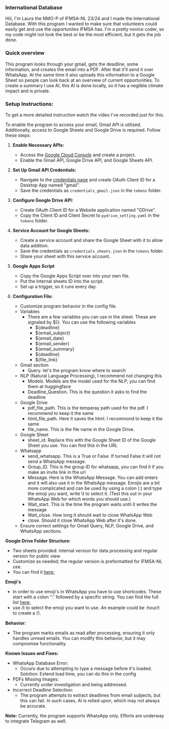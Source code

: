 ### International Database
Hiii, I'm Laura the NMO-P of IFMSA-NL 23/24 and I made the International Database. With this program I wanted to make sure that volunteers could easily get and use the opportunites IFMSA has. I'm a pretty novice coder, so my code might not look the best or be the most efficient, but it gets the job done.

### Quick overview
This program looks through your gmail, gets the deadline, some information, and creates the email into a PDF. After that it'll send it over WhatsApp. At the same time it also uploads this information to a Google Sheet so people can look back at an overview of current opportunities. To create a summary I use AI, this AI is done locally, so it has a neglible climate impact and is private.


### Setup Instructions:
To get a more detailed instruction watch the video I've recorded just for this.

To enable the program to access your email, Gmail API is utilized. Additionally, access to Google Sheets and Google Drive is required. Follow these steps:

1. **Enable Necessary APIs:**
    - Access the [Google Cloud Console](https://console.cloud.google.com/projectselector2/apis/credentials?supportedpurview=project) and create a project.
    - Enable the Gmail API, Google Drive API, and Google Sheets API.

2. **Set Up Gmail API Credentials:**
    - Navigate to the [credentials page](https://console.cloud.google.com/apis/credentials?project=peppy-goods-422010-e6&supportedpurview=project) and create OAuth Client ID for a Desktop App named "gmail".
    - Save the credentials as `credentials_gmail.json` in the `tokens` folder.

3. **Configure Google Drive API:**
    - Create OAuth Client ID for a Website application named "GDrive".
    - Copy the Client ID and Client Secret to `pydrive_setting.yaml` in the `tokens` folder.

4. **Service Account for Google Sheets:**
    - Create a service account and share the Google Sheet with it to allow data addition.
    - Save the credentials as `credentials_sheets.json` in the `tokens` folder.
    - Share your sheet with this service account.
    
5. **Google Apps Script**
	- Copy the Google Apps Script over into your own file.
	- Put the Internal sheets ID into the script.
	- Set up a trigger, so it runs every day.

6. **Configuration File:**
    - Customize program behavior in the config file.
    - Variables
        - There are a few variables you can use in the sheet. These are signaled by ${}. You can use the following variables
            - ${deadline}
            - ${email_subject}
            - ${email_date}
            - ${email_sender}
            - ${email_summary}
            - ${deadline}
            - ${file_link}
    - Gmail section
        - Query. let's the program know where to search
    - NLP (Natural Language Processing), I recommend not changing this
        - Models. Models are the model used for the NLP, you can find them at huggingface
        - Deadline_Question. This is the question it asks to find the deadline
    - Google Drive
        - pdf_file_path. This is the temperay path used for the pdf. I recommend to keep it the same
        - html_file_path. Here it saves the html. I recommond to keep it the same
        - file_name. This is the file name in the Google Drive.
    - Google Sheet
        - sheet_id. Replace this with the Google Sheet ID of the Google Sheet you use. You can find this in the URL
    - Whatsapp
    	- send_whatsapp. This is a True or False. If turned False it will not send a WhatsApp message.
        - Group_ID. This is the group ID for whatsapp, you can find it if you make an invite link in the url
        - Message. Here is the WhatsApp Message. You can add enters and it will also use it in the WhatsApp message. Emojis are a bit more complicated and can be used by using a colon (:) and type the emoji you want, write \t to select it. (Test this out in your WhatsApp Web for which words you should use.)
        - Wait_start. This is the time the program waits until it writes the message
        - Wait_close. How long it should wait to close WhatsApp Web
        - close. Should it close WhatsApp Web after it's done.
    - Ensure correct settings for Gmail Query, NLP, Google Drive, and WhatsApp sections.

**Google Drive Folder Structure:**
- Two sheets provided: internal version for data processing and regular version for public view.
- Customize as needed; the regular version is preformatted for IFMSA-NL use.
- You can find it [here:](https://drive.google.com/drive/folders/1PtnCCO9G2ouEJ_F30BNIOzhu37pgPJbn?usp=share_link)


**Emoji's**
- In order to use emoji's in WhatsApp you have to use shortcodes. These start with a colon ":' followed by a specific string. You can find the full list [here:](https://gist.github.com/hkan/264423ab0ee720efb55e05a0f5f90887)
- use /t to select the emoji you want to use. An example could be :hour/t to create a ⏰.

**Behavior:**
- The program marks emails as read after processing, ensuring it only handles unread emails. You can modify this behavior, but it may compromise functionality.

**Known Issues and Fixes:**
- WhatsApp Database Error:
    - Occurs due to attempting to type a message before it's loaded. Solution: Extend load time, you can do this in the config
- PDFs Missing Images:
    - Currently under investigation and being addressed.
- Incorrect Deadline Selection:
    - The program attempts to extract deadlines from email subjects, but this can fail. In such cases, AI is relied upon, which may not always be accurate.

**Note:** Currently, the program supports WhatsApp only. Efforts are underway to integrate Telegram as well.
